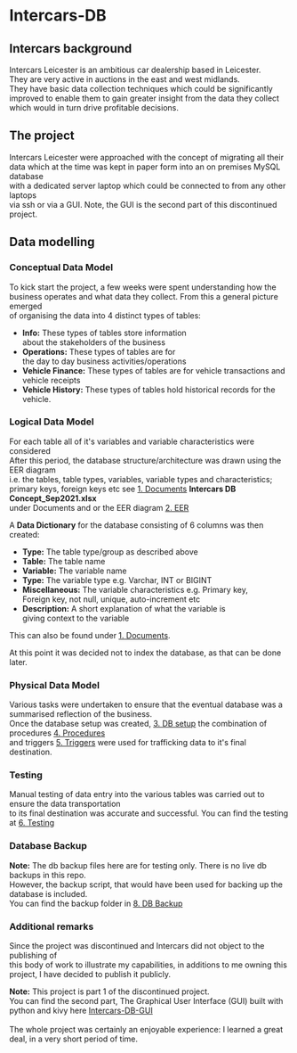 <h1>Intercars-DB</h1>

<h2>Intercars background</h2>

<p>
Intercars Leicester is an ambitious car dealership based in Leicester.<br>
They are very active in auctions in the east and west midlands.<br>
They have basic data collection techniques which could be significantly<br>
improved to enable them to gain greater insight from the data they collect<br>
which would in turn drive profitable decisions.
</p>

<h2>The project</h2>

<p>
Intercars Leicester were approached with the concept of migrating all their<br>
data which at the time was kept in paper form into an on premises MySQL database<br>
with a dedicated server laptop which could be connected to from any other laptops<br>
via ssh or via a GUI. Note, the GUI is the second part of this discontinued project.
</p>

<h2>Data modelling</h2>

<h3>Conceptual Data Model</h3>
<p>
To kick start the project, a few weeks were spent understanding how the<br>
business operates and what data they collect. From this a general picture emerged<br>
of organising the data into 4 distinct types of tables: <br>

<ul>
<li> <b>Info:</b> These types of tables store information<br>about the stakeholders of the business</li>
<li> <b>Operations:</b> These types of tables are for<br>the day to day business activities/operations</li>
<li> <b>Vehicle Finance:</b> These types of tables are for vehicle transactions and vehicle receipts</li>
<li> <b>Vehicle History:</b> These types of tables hold historical records for the vehicle.</li>
</ul>

</p>

<h3>Logical Data Model</h3>

<p>
For each table all of it's variables and variable characteristics were considered<br>
After this period, the database structure/architecture was drawn using the EER diagram<br>
i.e. the tables, table types, variables, variable types and characteristics;<br>
primary keys, foreign keys etc see <a href="https://github.com/ManunEbo/Intercars-DB/tree/master/1.%20Documents">1. Documents</a> <b>Intercars DB Concept_Sep2021.xlsx</b><br>
under Documents and or the EER diagram  <a href="https://github.com/ManunEbo/Intercars-DB/tree/master/2.%20EER">2. EER</a>

A <strong>Data Dictionary</strong> for the database consisting of 6 columns was then created:<br>

<ul>

<li> <strong>Type:</strong> The table type/group as described above</li>
<li> <strong>Table:</strong> The table name</li>
<li> <strong>Variable:</strong> The variable name</li>
<li> <strong>Type:</strong> The variable type e.g. Varchar, INT or BIGINT</li>
<li> <strong>Miscellaneous:</strong> The variable characteristics e.g. Primary key,<br>Foreign key, not null, unique, auto-increment etc</li>
<li> <strong>Description:</strong> A short explanation of what the variable is<br>giving context to the variable</li>

</ul>

This can also be found under <a href="https://github.com/ManunEbo/Intercars-DB/tree/master/1.%20Documents">1. Documents</a>.<br>

At this point it was decided not to index the database, as that can be done later.

</p>

<h3>Physical Data Model</h3>

<p>
Various tasks were undertaken to ensure that the eventual database was a summarised reflection of the business.<br>
Once the database setup was created, <a href="https://github.com/ManunEbo/Intercars-DB/tree/master/3. DB setup">3. DB setup</a>
the combination of procedures <a href="https://github.com/ManunEbo/Intercars-DB/tree/master/4.%20Procedures">4. Procedures</a><br>
 and triggers <a href="https://github.com/ManunEbo/Intercars-DB/tree/master/5.%20Triggers">5. Triggers</a>
were used for trafficking data to it's final destination.
</p>


<h3>Testing</h3>

<p>
Manual testing of data entry into the various tables was carried out to ensure the data transportation<br>
to its final destination was accurate and successful. You can find the testing at <a href="https://github.com/ManunEbo/Intercars-DB/tree/master/6.%20Testing">6. Testing</a>
</p>

<h3>Database Backup</h3>

<p>
<b>Note:</b> The db backup files here are for testing only. There is no live db backups in this repo.<br>
However, the backup script, that would have been used for backing up the database is included.<br>
You can find the backup folder in <a href="https://github.com/ManunEbo/Intercars-DB/tree/master/8.%20DB%20Backup">8. DB Backup</a>
</p>

<h3>Additional remarks</h3>
<p>
Since the project was discontinued and Intercars did not object to the publishing of<br>
this body of work to illustrate my capabilities, in additions to me owning this project,
I have decided to publish it publicly.

<b>Note:</b> This project is part 1 of the discontinued project.<br>
You can find the second part, The Graphical User Interface (GUI) built with python and kivy here <a href="https://github.com/ManunEbo/Intercars-DB-GUI">Intercars-DB-GUI</a>
<br><br>
The whole project was certainly an enjoyable experience: I learned a great deal, in a very short period of time.

</p>

